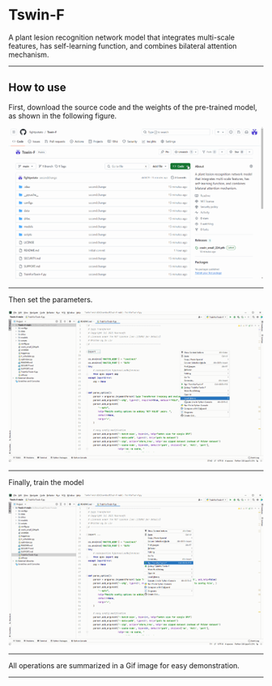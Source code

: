# Tswin-F
A plant lesion recognition network model that integrates multi-scale features, has self-learning function, and combines bilateral attention mechanism.

---

How to use
------
First, download the source code and the weights of the pre-trained model, as shown in the following figure.

![image](https://github.com/fightpotato/Tswin-F/blob/main/figure/Download.gif)

----
Then set the parameters.

![image](https://github.com/fightpotato/Tswin-F/blob/main/figure/Param.gif)

----

Finally, train the model

![image](https://github.com/fightpotato/Tswin-F/blob/main/figure/Train.gif)

----
All operations are summarized in a Gif image for easy demonstration.

----



